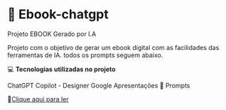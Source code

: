 # :notebook: Ebook-chatgpt
Projeto EBOOK Gerado por I.A


Projeto com o objetivo de gerar um ebook digital com as facilidades das ferramentas de IA. todos os prompts seguem abaixo.

💻 **Tecnologias utilizadas no projeto**

ChatGPT
Copilot - Designer
Google Apresentações
🧠 Prompts


📕[Clique aqui para ler]()
